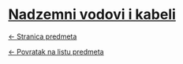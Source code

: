 # [Nadzemni vodovi i kabeli](https://www.github.com/studosi-fer/NVK)
[<- Stranica predmeta](https://www.fer.unizg.hr/predmet/nvk)

[<- Povratak na listu predmeta](https://www.github.com/studosi/FER)